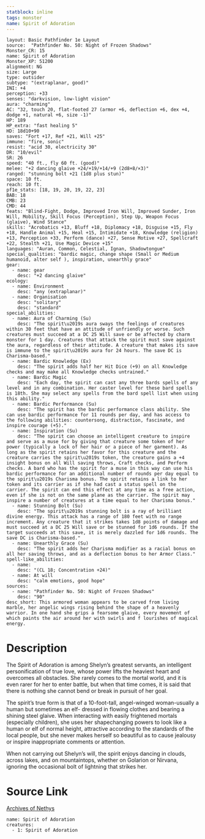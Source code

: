 ```yaml
---
statblock: inline
tags: monster
name: Spirit of Adoration
---
```

```statblock
layout: Basic Pathfinder 1e Layout
source:  "Pathfinder No. 50: Night of Frozen Shadows"
Monster_CR: 15
name: Spirit of Adoration
Monster_XP: 51200
alignment: NG
size: Large
type: outsider
subtype: "(extraplanar, good)"
INI: +4
perception: +33
senses: "darkvision, low-light vision"
aura: "charming"
AC: "32, touch 20, flat-footed 27 (armor +6, deflection +6, dex +4, dodge +1, natural +6, size -1)"
HP: 189
HP_extra: "fast healing 5"
HD: 18d10+90
saves: "Fort +17, Ref +21, Will +25"
immune: "fire, sonic"
resist: "acid 30, electricity 30"
DR: "10/evil"
SR: 26
speed: "40 ft., fly 60 ft. (good)"
melee: "+2 dancing glaive +24/+19/+14/+9 (2d8+8/×3)"
ranged: "stunning bolt +21 (1d8 plus stun)"
space: 10 ft.
reach: 10 ft.
pf1e_stats: [18, 19, 20, 19, 22, 23]
BAB: 18
CMB: 23
CMD: 44
feats: "Blind-Fight, Dodge, Improved Iron Will, Improved Sunder, Iron Will, Mobility, Skill Focus (Perception), Step Up, Weapon Focus (glaive), Wind Stance"
skills: "Acrobatics +13, Bluff +18, Diplomacy +18, Disguise +15, Fly +18, Handle Animal +15, Heal +15, Intimidate +18, Knowledge (religion) +13, Perception +33, Perform (dance) +27, Sense Motive +27, Spellcraft +22, Stealth +21, Use Magic Device +15"
languages: "Auran, Common, Celestial, Ignan, Shadowtongue"
special_qualities: "bardic magic, change shape (Small or Medium humanoid, alter self ), inspiration, unearthly grace"
gear:
  - name: gear
    desc: "+2 dancing glaive"
ecology:
  - name: Environment
    desc: "any (extraplanar)"
  - name: Organisation
    desc: "solitary"
    desc: "standard"
special_abilities:
  - name: Aura of Charming (Su)
    desc: "The spirit\u2019s aura sways the feelings of creatures within 30 feet that have an attitude of unfriendly or worse. Such creatures must succeed at a DC 25 Will save or be affected by charm monster for 1 day. Creatures that attack the spirit must save against the aura, regardless of their attitude. A creature that makes its save is immune to the spirit\u2019s aura for 24 hours. The save DC is Charisma-based."
  - name: Bardic Knowledge (Ex)
    desc: "The spirit adds half her Hit Dice (+9) on all Knowledge checks and may make all Knowledge checks untrained."
  - name: Bardic Magic
    desc: "Each day, the spirit can cast any three bards spells of any level and in any combination. Her caster level for these bard spells is 18th. She may select any spells from the bard spell list when using this ability."
  - name: Bardic Performance (Su)
    desc: "The spirit has the bardic performance class ability. She can use bardic performance for 11 rounds per day, and has access to the following abilities: countersong, distraction, fascinate, and inspire courage (+5)."
  - name: Inspiration (Su)
    desc: "The spirit can choose an intelligent creature to inspire and serve as a muse for by giving that creature some token of her power (typically a lock of her hair or a piece of her garment). As long as the spirit retains her favor for this creature and the creature carries the spirit\u2019s token, the creature gains a +4 insight bonus on all Will saving throws, Craft checks, and Perform checks. A bard who has the spirit for a muse in this way can use his bardic performance for an additional number of rounds per day equal to the spirit\u2019s Charisma bonus. The spirit retains a link to her token and its carrier as if she had cast a status spell on the carrier. The spirit can end this effect at any time as a free action, even if she is not on the same plane as the carrier. The spirit may inspire a number of creatures at a time equal to her Charisma bonus."
  - name: Stunning Bolt (Su)
    desc: "The spirit\u2019s stunning bolt is a ray of brilliant divine energy. This attack has a range of 180 feet with no range increment. Any creature that it strikes takes 1d8 points of damage and must succeed at a DC 25 Will save or be stunned for 1d6 rounds. If the target succeeds at this save, it is merely dazzled for 1d6 rounds. The save DC is Charisma-based."
  - name: Unearthly Grace (Su)
    desc: "The spirit adds her Charisma modifier as a racial bonus on all her saving throws, and as a deflection bonus to her Armor Class."
spell-like_abilities:
  - name:
    desc: "(CL 18; Concentration +24)"
  - name: At will
    desc: "calm emotions, good hope"
sources:
  - name: "Pathfinder No. 50: Night of Frozen Shadows"
    desc: "90"
desc_short: This armored woman appears to be carved from living marble, her angelic wings rising behind the shape of a heavenly warrior. In one hand she grips a fearsome glaive, every movement of which paints the air around her with swirls and f lourishes of magical energy.
```
# Description
The Spirit of Adoration is among Shelyn’s greatest servants, an intelligent personification of true love, whose power lifts the heaviest heart and overcomes all obstacles. She rarely comes to the mortal world, and it is even rarer for her to enter battle, but when that time comes, it is said that there is nothing she cannot bend or break in pursuit of her goal.

The spirit’s true form is that of a 10-foot-tall, angel-winged woman-usually a human but sometimes an elf- dressed in flowing clothes and bearing a shining steel glaive. When interacting with easily frightened mortals (especially children), she uses her shapechanging powers to look like a human or elf of normal height, attractive according to the standards of the local people, but she never makes herself so beautiful as to cause jealousy or inspire inappropriate comments or attention.

When not carrying out Shelyn’s will, the spirit enjoys dancing in clouds, across lakes, and on mountaintops, whether on Golarion or Nirvana, ignoring the occasional bolt of lightning that strikes her.
# Source Link
[Archives of Nethys](https://aonprd.com/MonsterDisplay.aspx?ItemName=Spirit%20of%20Adoration)
```encounter-table
name: Spirit of Adoration
creatures:
  - 1: Spirit of Adoration
```
